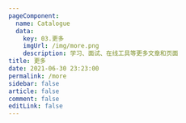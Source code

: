 ```yaml
---
pageComponent: 
  name: Catalogue
  data: 
    key: 03.更多
    imgUrl: /img/more.png
    description: 学习、面试、在线工具等更多文章和页面
title: 更多
date: 2021-06-30 23:23:00
permalink: /more
sidebar: false
article: false
comment: false
editLink: false
---
```

